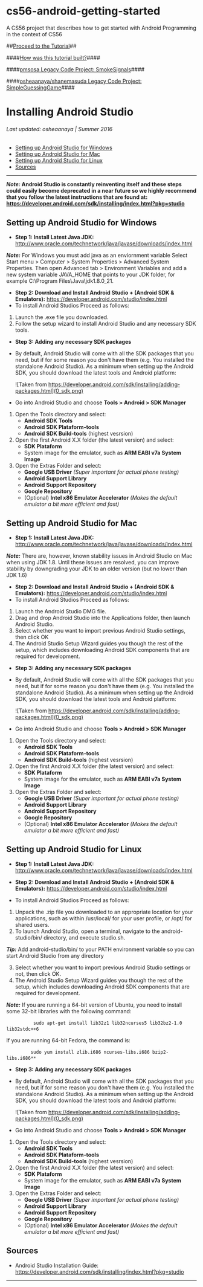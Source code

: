 # cs56-android-getting-started
A CS56 project that describes how to get started with Android Programming in the context of CS56

##[Proceed to the Tutorial](/docs/tutorial/index.md)##

####[How was this tutorial built?](GitTutorialBuilding.md)####

####[pmsosa Legacy Code Project: SmokeSignals](https://github.com/pmsosa/SmokeSignals)####

####[osheaanaya/shanemasuda Legacy Code Project: SimpleGuessingGame](https://github.com/osheaanaya/SimpleGuessingGame)####

<h1> Installing Android Studio </h1>
<h6>Last updated: osheaanaya | Summer 2016</h6>

- [Setting up Android Studio for Windows](#0_androidWindows)
- [Setting up Android Studio for Mac](#0_androidMac)
- [Setting up Android Studio for Linux](#0_androidLinux)
- [Sources](#0_sources)

---

***Note:* Android Studio is constantly reinventing itself and these steps could easily become deprecated in a near future so we highly recommend that you follow the latest instructions that are found at: https://developer.android.com/sdk/installing/index.html?pkg=studio**

<h2 id="0_androidWindows">Setting up Android Studio for Windows</h2>

- **Step 1: Install Latest Java JDK:** http://www.oracle.com/technetwork/java/javase/downloads/index.html
	
***Note:*** For Windows you must add java as an enviornment variable Select Start menu > Computer > System Properties > Advanced System Properties. Then open Advanced tab > Environment Variables and add a new system variable JAVA_HOME that points to your JDK folder, for example C:\Program Files\Java\jdk1.8.0_21.

- **Step 2: Download and Install Android Studio + (Android SDK & Emulators):** https://developer.android.com/studio/index.html
- To install Android Studios Proceed as follows:

1. Launch the .exe file you downloaded.
2. Follow the setup wizard to install Android Studio and any necessary SDK tools. 

- **Step 3: Adding any necessary SDK packages**
- By default, Android Studio will come with all the SDK packages that you need, but if for some reason you don't have them (e.g. You installed the standalone Android Studio). As a minimum when setting up the Android SDK, you should download the latest tools and Android platform:

   ![Taken from https://developer.android.com/sdk/installing/adding-packages.html](0_sdk.png)

- Go into Android Studio and choose **Tools > Android > SDK Manager**

1. Open the Tools directory and select:
	- **Android SDK Tools** 
	- **Android SDK Plataform-tools**
	- **Android SDK Build-tools** (highest vesrsion)
2. Open the first Android X.X folder (the latest version) and select:
	- **SDK Plataform**
	- System image for the emulator, such as **ARM EABI v7a System Image**
3. Open the Extras Folder and select:
	- **Google USB Driver** *(Super important for actual phone testing)*
	- **Android Support Library**
	- **Android Support Repository**
	- **Google Repository**
	- (Optional) **Intel x86 Emulator Accelerator** *(Makes the default emulator a bit more efficient and fast)*

<h2 id="0_androidMac">Setting up Android Studio for Mac</h2>

- **Step 1: Install Latest Java JDK:** http://www.oracle.com/technetwork/java/javase/downloads/index.html
	
***Note:*** There are, however, known stability issues in Android Studio on Mac when using JDK 1.8. Until these issues are resolved, you can improve stability by downgrading your JDK to an older version (but no lower than JDK 1.6)

- **Step 2: Download and Install Android Studio + (Android SDK & Emulators):** https://developer.android.com/studio/index.html
- To install Android Studios Proceed as follows:

1. Launch the Android Studio DMG file.
2. Drag and drop Android Studio into the Applications folder, then launch Android Studio.
3. Select whether you want to import previous Android Studio settings, then click OK
4. The Android Studio Setup Wizard guides you though the rest of the setup, which includes downloading Android SDK components that are required for development.

- **Step 3: Adding any necessary SDK packages**
- By default, Android Studio will come with all the SDK packages that you need, but if for some reason you don't have them (e.g. You installed the standalone Android Studio). As a minimum when setting up the Android SDK, you should download the latest tools and Android platform:

   ![Taken from https://developer.android.com/sdk/installing/adding-packages.html](0_sdk.png)

- Go into Android Studio and choose **Tools > Android > SDK Manager**

1. Open the Tools directory and select:
	- **Android SDK Tools** 
	- **Android SDK Plataform-tools**
	- **Android SDK Build-tools** (highest vesrsion)
2. Open the first Android X.X folder (the latest version) and select:
	- **SDK Plataform**
	- System image for the emulator, such as **ARM EABI v7a System Image**
3. Open the Extras Folder and select:
	- **Google USB Driver** *(Super important for actual phone testing)*
	- **Android Support Library**
	- **Android Support Repository**
	- **Google Repository**
	- (Optional) **Intel x86 Emulator Accelerator** *(Makes the default emulator a bit more efficient and fast)*

<h2 id="0_androidLinux">Setting up Android Studio for Linux</h2>

- **Step 1: Install Latest Java JDK:** http://www.oracle.com/technetwork/java/javase/downloads/index.html

- **Step 2: Download and Install Android Studio + (Android SDK & Emulators):** https://developer.android.com/studio/index.html
- To install Android Studios Proceed as follows:

1. Unpack the .zip file you downloaded to an appropriate location for your applications, such as within /usr/local/ for your user profile, or /opt/ for shared users. 
2. To launch Android Studio, open a terminal, navigate to the android-studio/bin/ directory, and execute studio.sh. 

***Tip:*** Add android-studio/bin/ to your PATH environment variable so you can start Android Studio from any directory

3. Select whether you want to import previous Android Studio settings or not, then click OK.
4. The Android Studio Setup Wizard guides you though the rest of the setup, which includes downloading Android SDK components that are required for development.

***Note:***
If you are running a 64-bit version of Ubuntu, you need to install some 32-bit libraries with the following command:
          
              sudo apt-get install lib32z1 lib32ncurses5 lib32bz2-1.0 lib32stdc++6

If you are running 64-bit Fedora, the command is:
         
             sudo yum install zlib.i686 ncurses-libs.i686 bzip2-libs.i686**

- **Step 3: Adding any necessary SDK packages**
- By default, Android Studio will come with all the SDK packages that you need, but if for some reason you don't have them (e.g. You installed the standalone Android Studio). As a minimum when setting up the Android SDK, you should download the latest tools and Android platform:

   ![Taken from https://developer.android.com/sdk/installing/adding-packages.html](0_sdk.png)

- Go into Android Studio and choose **Tools > Android > SDK Manager**

1. Open the Tools directory and select:
	- **Android SDK Tools** 
	- **Android SDK Plataform-tools**
	- **Android SDK Build-tools** (highest vesrsion)
2. Open the first Android X.X folder (the latest version) and select:
	- **SDK Plataform**
	- System image for the emulator, such as **ARM EABI v7a System Image**
3. Open the Extras Folder and select:
	- **Google USB Driver** *(Super important for actual phone testing)*
	- **Android Support Library**
	- **Android Support Repository**
	- **Google Repository**
	- (Optional) **Intel x86 Emulator Accelerator** *(Makes the default emulator a bit more efficient and fast)*


<h2 id="0_sources">Sources</h2>

- Android Studio Installation Guide: https://developer.android.com/sdk/installing/index.html?pkg=studio

-------


	
